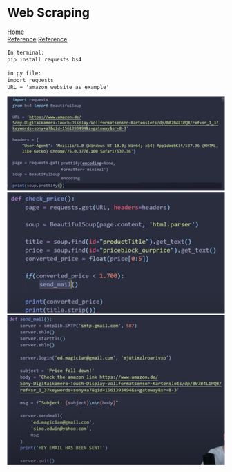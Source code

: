 # Web Scraping

[Home](../README.md)    
[Reference](https://www.youtube.com/watch?v=Bg9r_yLk7VY) 
[Reference](https://towardsdatascience.com/how-to-web-scrape-with-python-in-4-minutes-bc49186a8460)


```
In terminal:
pip install requests bs4

in py file:
import requests
URL = 'amazon website as example'
```

![web_scrape](../assets/web_scrape_1.png)  
![web_scrape](../assets/web_scrape_2.png) 
![web_scrape](../assets/web_scrape_3.png) 

